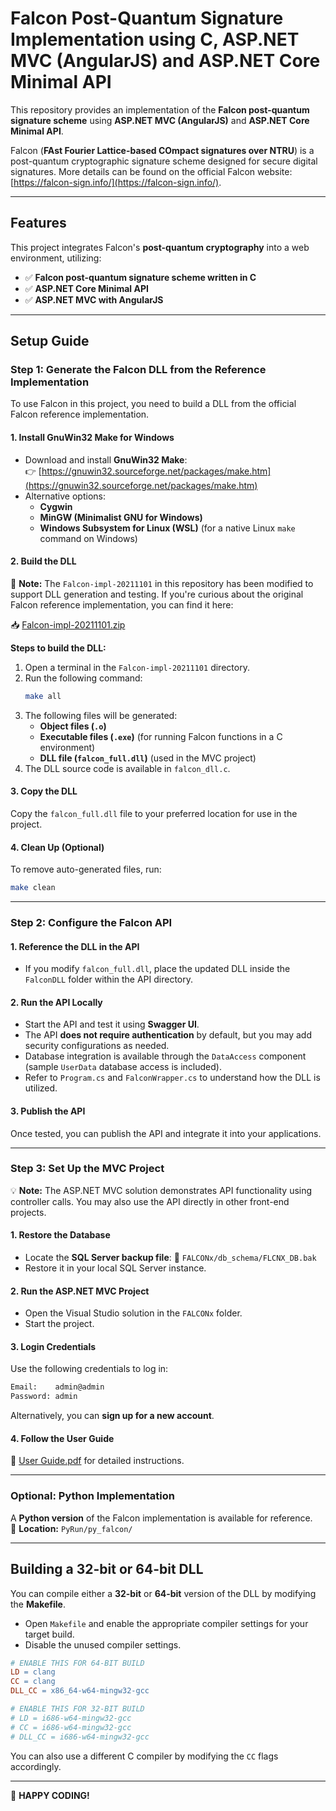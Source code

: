 # Falcon Post-Quantum Signature Implementation using C, ASP.NET MVC (AngularJS) and ASP.NET Core Minimal API

This repository provides an implementation of the **Falcon post-quantum signature scheme** using **ASP.NET MVC (AngularJS)** and **ASP.NET Core Minimal API**.

Falcon (**FAst Fourier Lattice-based COmpact signatures over NTRU**) is a post-quantum cryptographic signature scheme designed for secure digital signatures. More details can be found on the official Falcon website: [https://falcon-sign.info/](https://falcon-sign.info/).

---

## Features

This project integrates Falcon's **post-quantum cryptography** into a web environment, utilizing:

- ✅ **Falcon post-quantum signature scheme written in C**
- ✅ **ASP.NET Core Minimal API**
- ✅ **ASP.NET MVC with AngularJS**

---

## Setup Guide

### Step 1: Generate the Falcon DLL from the Reference Implementation

To use Falcon in this project, you need to build a DLL from the official Falcon reference implementation.

#### 1. Install GnuWin32 Make for Windows

- Download and install **GnuWin32 Make**:  
  👉 [https://gnuwin32.sourceforge.net/packages/make.htm](https://gnuwin32.sourceforge.net/packages/make.htm)
- Alternative options:
  - **Cygwin**
  - **MinGW (Minimalist GNU for Windows)**
  - **Windows Subsystem for Linux (WSL)** (for a native Linux `make` command on Windows)

#### 2. Build the DLL

📌 **Note:** The `Falcon-impl-20211101` in this repository has been modified to support DLL generation and testing. If you're curious about the original Falcon reference implementation, you can find it here:

📥 [Falcon-impl-20211101.zip](https://falcon-sign.info/Falcon-impl-20211101.zip)

**Steps to build the DLL:**

1. Open a terminal in the `Falcon-impl-20211101` directory.
2. Run the following command:
   ```sh
   make all
   ```
3. The following files will be generated:
   - **Object files (`.o`)**
   - **Executable files (`.exe`)** (for running Falcon functions in a C environment)
   - **DLL file (`falcon_full.dll`)** (used in the MVC project)
4. The DLL source code is available in `falcon_dll.c`.

#### 3. Copy the DLL

Copy the `falcon_full.dll` file to your preferred location for use in the project.

#### 4. Clean Up (Optional)

To remove auto-generated files, run:

```sh
make clean
```

---

### Step 2: Configure the Falcon API

#### 1. Reference the DLL in the API

- If you modify `falcon_full.dll`, place the updated DLL inside the `FalconDLL` folder within the API directory.

#### 2. Run the API Locally

- Start the API and test it using **Swagger UI**.
- The API **does not require authentication** by default, but you may add security configurations as needed.
- Database integration is available through the `DataAccess` component (sample `UserData` database access is included).
- Refer to `Program.cs` and `FalconWrapper.cs` to understand how the DLL is utilized.

#### 3. Publish the API

Once tested, you can publish the API and integrate it into your applications.

---

### Step 3: Set Up the MVC Project

💡 **Note:** The ASP.NET MVC solution demonstrates API functionality using controller calls. You may also use the API directly in other front-end projects.

#### 1. Restore the Database

- Locate the **SQL Server backup file**:
  📂 `FALCONx/db_schema/FLCNX_DB.bak`
- Restore it in your local SQL Server instance.

#### 2. Run the ASP.NET MVC Project

- Open the Visual Studio solution in the `FALCONx` folder.
- Start the project.

#### 3. Login Credentials

Use the following credentials to log in:

```sh
Email:    admin@admin
Password: admin
```

Alternatively, you can **sign up for a new account**.

#### 4. Follow the User Guide

📖 [User Guide.pdf](https://github.com/weigle22/post-quantum-sign-FALCON-MVC/blob/main/FALCONx/User%20Guide.pdf) for detailed instructions.

---

### Optional: Python Implementation

A **Python version** of the Falcon implementation is available for reference.  
📂 **Location:** `PyRun/py_falcon/`

---

## Building a 32-bit or 64-bit DLL

You can compile either a **32-bit** or **64-bit** version of the DLL by modifying the **Makefile**.

- Open `Makefile` and enable the appropriate compiler settings for your target build.
- Disable the unused compiler settings.

```makefile
# ENABLE THIS FOR 64-BIT BUILD
LD = clang
CC = clang
DLL_CC = x86_64-w64-mingw32-gcc

# ENABLE THIS FOR 32-BIT BUILD
# LD = i686-w64-mingw32-gcc
# CC = i686-w64-mingw32-gcc
# DLL_CC = i686-w64-mingw32-gcc
```

You can also use a different C compiler by modifying the `CC` flags accordingly.

---



🚀 **HAPPY CODING!**

